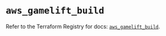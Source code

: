 # `aws_gamelift_build`

Refer to the Terraform Registry for docs: [`aws_gamelift_build`](https://registry.terraform.io/providers/hashicorp/aws/6.3.0/docs/resources/gamelift_build).

